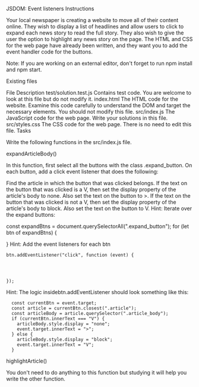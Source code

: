 JSDOM: Event listeners
Instructions

Your local newspaper is creating a website to move all of their content online. They wish to display a list of headlines and allow users to click to expand each news story to read the full story. They also wish to give the user the option to highlight any news story on the page. The HTML and CSS for the web page have already been written, and they want you to add the event handler code for the buttons.

Note: If you are working on an external editor, don't forget to run npm install and npm start.

Existing files

File	Description
test/solution.test.js	Contains test code. You are welcome to look at this file but do not modify it.
index.html	The HTML code for the website. Examine this code carefully to understand the DOM and target the necessary elements. You should not modify this file.
src/index.js	The JavaScript code for the web page. Write your solutions in this file.
src/styles.css	The CSS code for the web page. There is no need to edit this file.
Tasks

Write the following functions in the src/index.js file.

expandArticleBody()

In this function, first select all the buttons with the class .expand_button. On each button, add a click event listener that does the following:

Find the article in which the button that was clicked belongs.
If the text on the button that was clicked is a V, then set the display property of the article's body to none. Also set the text on the button to >.
If the text on the button that was clicked is not a V, then set the display property of the article's body to block. Also set the text on the button to V.
Hint: Iterate over the expand buttons:

  const expandBtns = document.querySelectorAll(".expand_button");
  for (let btn of expandBtns) {


  }
Hint: Add the event listeners for each btn

    btn.addEventListener("click", function (event) {




    });
Hint: The logic insidebtn.addEventListener should look something like this:

      const currentBtn = event.target;
      const article = currentBtn.closest(".article");
      const articleBody = article.querySelector(".article_body");
      if (currentBtn.innerText === "V") {
        articleBody.style.display = "none";
        event.target.innerText = ">";
      } else {
        articleBody.style.display = "block";
        event.target.innerText = "V";
      }
highlightArticle()

You don't need to do anything to this function but studying it will help you write the other function.